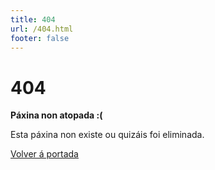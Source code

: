 ```yaml
---
title: 404
url: /404.html
footer: false
---
```


# 404

**Páxina non atopada :(**

Esta páxina non existe ou quizáis foi eliminada.

[Volver á portada](/)
